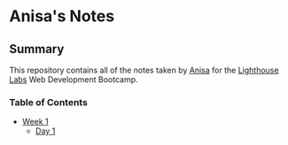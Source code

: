 # Anisa's Notes
## Summary 

This repository contains all of the notes taken by [Anisa](https://github.com/AnisaHMohamed) for the [Lighthouse Labs](https://www.lighthouselabs.ca/) Web Development Bootcamp.

### Table of Contents
* [Week 1](/Week_1)
  * [Day 1](/Week_1/Day_1)